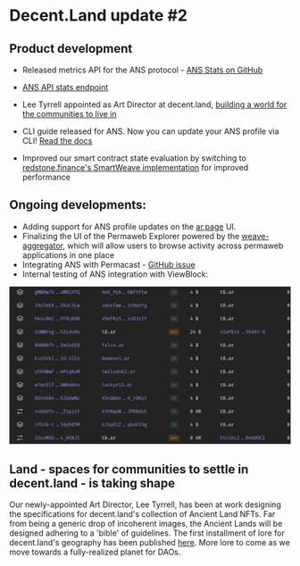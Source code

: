 # Decent.Land update #2

## Product development
  - Released metrics API for the ANS protocol - [ANS Stats on GitHub](https://github.com/decentldotland/ans-stats)
  - [ANS API stats endpoint](https://ans-stats.decent.land/stats)
  - Lee Tyrrell appointed as Art Director at decent.land, [building a world for the communities to live in](https://twitter.com/GreenT128/status/1518227302668292097) 

  - CLI guide released for ANS. Now you can update your ANS profile via CLI! [Read the docs](https://docs.decent.land)
  - Improved our smart contract state evaluation by switching to [redstone.finance's SmartWeave implementation](https://github.com/redstone-finance/redstone-smartcontracts) for improved performance

## Ongoing developments:
  - Adding support for ANS profile updates on the [ar.page](ar.page) UI.
  - Finalizing the UI of the Permaweb Explorer powered by the [weave-aggregator](https://github.com/decentldotland/weave-aggregator/tree/main/src), which will allow users to browse activity across permaweb applications in one place
  - Integrating ANS with Permacast - [GitHub issue](https://github.com/Parallel-news/permacast/issues/49)
  - Internal testing of ANS integration with ViewBlock:

![viewblock integration](https://github.com/decentldotland/decentldotland.github.io/blob/main/img/viewblock.jpg)

## Land - spaces for communities to settle in decent.land - is taking shape

Our newly-appointed Art Director, Lee Tyrrell, has been at work designing the specifications for decent.land's collection of Ancient Land NFTs. Far from being a generic drop of incoherent images, the Ancient Lands will be designed adhering to a 'bible' of guidelines. The first installment of lore for decent.land's geography has been published [here](https://leetyrrell.medium.com/a-decent-land-chapter-one-ae611cdd4e08). More lore to come as we move towards a fully-realized planet for DAOs.
